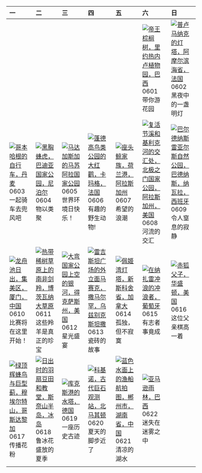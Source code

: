 | 一                                                                                                                                                                                                              | 二                                                                                                                                                                                                      | 三                                                                                                                                                                                                | 四                                                                                                                                                                                                             | 五                                                                                                                                                                                                         | 六                                                                                                                                                                                                                | 日                                                                                                                                                                                                             |
|:---------------------------------------------------------------------------------------------------------------------------------------------------------------------------------------------------------------|:-------------------------------------------------------------------------------------------------------------------------------------------------------------------------------------------------------|:-------------------------------------------------------------------------------------------------------------------------------------------------------------------------------------------------|:--------------------------------------------------------------------------------------------------------------------------------------------------------------------------------------------------------------|:----------------------------------------------------------------------------------------------------------------------------------------------------------------------------------------------------------|:-----------------------------------------------------------------------------------------------------------------------------------------------------------------------------------------------------------------|:--------------------------------------------------------------------------------------------------------------------------------------------------------------------------------------------------------------|
|                                                                                                                                                                                                                |                                                                                                                                                                                                        |                                                                                                                                                                                                  |                                                                                                                                                                                                               |                                                                                                                                                                                                           | [![](https://www.bing.com/th?id=OHR.CancaoDoExilio_ZH-CN1012675104_320x240.jpg '帝王棕榈树，里约热内卢植物园，巴西')](https://www.bing.com/th?id=OHR.CancaoDoExilio_ZH-CN1012675104_UHD.jpg)<br>0601<br>带你游花园                     | [![](https://www.bing.com/th?id=OHR.MenRuz_ZH-CN2021725181_320x240.jpg '普卢马纳克的灯塔，阿摩尔滨海省，法国')](https://www.bing.com/th?id=OHR.MenRuz_ZH-CN2021725181_UHD.jpg)<br>0602<br>黑夜中的一盏明灯                              |
| [![](https://www.bing.com/th?id=OHR.CopenhagenBicycles_ZH-CN3047958346_320x240.jpg '哥本哈根的自行车，丹麦')](https://www.bing.com/th?id=OHR.CopenhagenBicycles_ZH-CN3047958346_UHD.jpg)<br>0603<br>一起骑车去兜风吧              | [![](https://www.bing.com/th?id=OHR.ChestnutBeeEater_ZH-CN3514753872_320x240.jpg '黑胸蜂虎，巴迪亚国家公园，尼泊尔')](https://www.bing.com/th?id=OHR.ChestnutBeeEater_ZH-CN3514753872_UHD.jpg)<br>0604<br>物以类聚         | [![](https://www.bing.com/th?id=OHR.MadagascarRiver_ZH-CN3842472014_320x240.jpg '马达加斯加的马苏阿拉国家公园')](https://www.bing.com/th?id=OHR.MadagascarRiver_ZH-CN3842472014_UHD.jpg)<br>0605<br>世界环境日快乐！   | [![](https://www.bing.com/th?id=OHR.CamargueFlamingos_ZH-CN4176922228_320x240.jpg '蓬德高鸟类公园的大红鹳，卡玛格，法国')](https://www.bing.com/th?id=OHR.CamargueFlamingos_ZH-CN4176922228_UHD.jpg)<br>0606<br>有趣的野生动物!        | [![](https://www.bing.com/th?id=OHR.HumpbackFamily_ZH-CN4336100531_320x240.jpg '座头鲸家族，荷兰港，阿拉斯加州')](https://www.bing.com/th?id=OHR.HumpbackFamily_ZH-CN4336100531_UHD.jpg)<br>0607<br>希望的浪潮                | [![](https://www.bing.com/th?id=OHR.KillikRiverAlaska_ZH-CN5736211272_320x240.jpg '复活节溪和基利克河的交汇处，北极之门国家公园，阿拉斯加州，美国')](https://www.bing.com/th?id=OHR.KillikRiverAlaska_ZH-CN5736211272_UHD.jpg)<br>0608<br>河流的交汇 | [![](https://www.bing.com/th?id=OHR.BardenasBiosphere_ZH-CN6198033700_320x240.jpg '巴尔德纳斯雷亚尔斯自然公园，巴德纳斯，纳瓦拉，西班牙')](https://www.bing.com/th?id=OHR.BardenasBiosphere_ZH-CN6198033700_UHD.jpg)<br>0609<br>令人窒息的寂静 |
| [![](https://www.bing.com/th?id=OHR.DragonBoatFestival2024_ZH-CN6619827853_320x240.jpg '龙舟池日出，集美区，厦门，中国')](https://www.bing.com/th?id=OHR.DragonBoatFestival2024_ZH-CN6619827853_UHD.jpg)<br>0610<br>比赛将在这里开始！ | [![](https://www.bing.com/th?id=OHR.GemsbokBotswana_ZH-CN7507199339_320x240.jpg '热带稀树草原上的南非剑羚，博茨瓦纳大草原')](https://www.bing.com/th?id=OHR.GemsbokBotswana_ZH-CN7507199339_UHD.jpg)<br>0611<br>这些羚羊是真正的珍宝 | [![](https://www.bing.com/th?id=OHR.BigBendMilkyWay_ZH-CN7709015605_320x240.jpg '大弯国家公园上空的银河，得克萨斯州，美国')](https://www.bing.com/th?id=OHR.BigBendMilkyWay_ZH-CN7709015605_UHD.jpg)<br>0612<br>星光盛宴 | [![](https://www.bing.com/th?id=OHR.RegistanUzbekistan_ZH-CN7850329702_320x240.jpg '雷吉斯坦广场的外立面马赛克，撒马尔罕，乌兹别克斯坦撒')](https://www.bing.com/th?id=OHR.RegistanUzbekistan_ZH-CN7850329702_UHD.jpg)<br>0613<br>瓷砖的故事 | [![](https://www.bing.com/th?id=OHR.PeggysCove_ZH-CN4221190894_320x240.jpg '佩姬湾灯塔，新斯科舍省，加拿大')](https://www.bing.com/th?id=OHR.PeggysCove_ZH-CN4221190894_UHD.jpg)<br>0614<br>孤独，但不寂寞                      | [![](https://www.bing.com/th?id=OHR.NazareWave_ZH-CN4575182192_320x240.jpg '在纳扎雷冲浪的冲浪者，葡萄牙')](https://www.bing.com/th?id=OHR.NazareWave_ZH-CN4575182192_UHD.jpg)<br>0615<br>有志者事竟成                               | [![](https://www.bing.com/th?id=OHR.RedFoxDad_ZH-CN4894022141_320x240.jpg '赤狐父子，华盛顿，美国')](https://www.bing.com/th?id=OHR.RedFoxDad_ZH-CN4894022141_UHD.jpg)<br>0616<br>这位父亲棋高一着                               |
| [![](https://www.bing.com/th?id=OHR.HummingThistle_ZH-CN5057539905_320x240.jpg '绿顶辉蜂鸟与巨型蓟，穆埃尔特山，哥斯达黎加')](https://www.bing.com/th?id=OHR.HummingThistle_ZH-CN5057539905_UHD.jpg)<br>0617<br>传播花粉                | [![](https://www.bing.com/th?id=OHR.LupinIceland_ZH-CN5329147708_320x240.jpg '日出时的羽扇豆田和教堂，斯奈山半岛，冰岛')](https://www.bing.com/th?id=OHR.LupinIceland_ZH-CN5329147708_UHD.jpg)<br>0618<br>鲁冰花盛放的夏季         | [![](https://www.bing.com/th?id=OHR.CuxhavenTower_ZH-CN5580118944_320x240.jpg '库克斯港的水塔，德国')](https://www.bing.com/th?id=OHR.CuxhavenTower_ZH-CN5580118944_UHD.jpg)<br>0619<br>一座历史古迹             | [![](https://www.bing.com/th?id=OHR.KokinoMacedonia_ZH-CN6029529601_320x240.jpg '科基诺，古代巨石观测站，北马其顿')](https://www.bing.com/th?id=OHR.KokinoMacedonia_ZH-CN6029529601_UHD.jpg)<br>0620<br>夏天的脚步近了               | [![](https://www.bing.com/th?id=OHR.SummerSolstice2024_ZH-CN6141918663_320x240.jpg '蓝色水面上的渔船航拍图，郴州市，湖南省，中国')](https://www.bing.com/th?id=OHR.SummerSolstice2024_ZH-CN6141918663_UHD.jpg)<br>0621<br>清凉的湖水 | [![](https://www.bing.com/th?id=OHR.BrazilRainforest_ZH-CN6432366530_320x240.jpg '亚马逊雨林，巴西')](https://www.bing.com/th?id=OHR.BrazilRainforest_ZH-CN6432366530_UHD.jpg)<br>0622<br>迷失在迷雾之中                        |                                                                                                                                                                                                               |
|                                                                                                                                                                                                                |                                                                                                                                                                                                        |                                                                                                                                                                                                  |                                                                                                                                                                                                               |                                                                                                                                                                                                           |                                                                                                                                                                                                                  |                                                                                                                                                                                                               |